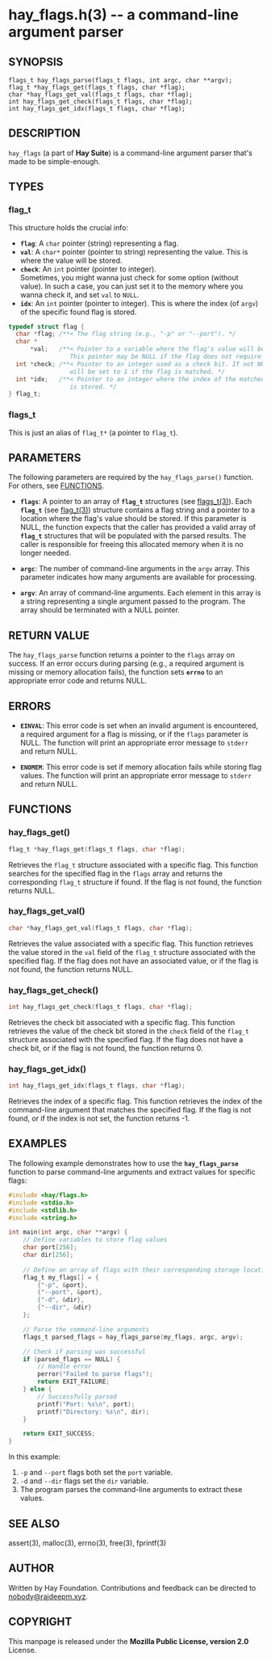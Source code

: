 hay_flags.h(3) -- a command-line argument parser
================================================

## SYNOPSIS
`flags_t hay_flags_parse(flags_t flags, int argc, char **argv);`  
`flag_t *hay_flags_get(flags_t flags, char *flag);`  
`char *hay_flags_get_val(flags_t flags, char *flag);`  
`int hay_flags_get_check(flags_t flags, char *flag);`  
`int hay_flags_get_idx(flags_t flags, char *flag);`  

## DESCRIPTION
`hay_flags` (a part of **Hay Suite**) is a command-line argument parser that's made to be simple-enough.

## TYPES
### flag_t
This structure holds the crucial info:
* **`flag`**:
  A `char` pointer (string) representing a flag.
* **`val`**:
  A `char*` pointer (pointer to string) representing the value. This is where the value will be stored.
* **`check`**:
  An `int` pointer (pointer to integer).  
  Sometimes, you might wanna just check for some option (without value). In such a case,
  you can just set it to the memory where you wanna check it, and set `val` to `NULL`.
* **`idx`**:
  An `int` pointer (pointer to integer). This is where the index (of `argv`) of the specific found flag is stored.  

```c
typedef struct flag {
  char *flag; /**< The flag string (e.g., "-p" or "--port"). */
  char *
      *val;   /**< Pointer to a variable where the flag's value will be stored.
                 This pointer may be NULL if the flag does not require a value. */
  int *check; /**< Pointer to an integer used as a check bit. If not NULL, it
                 will be set to 1 if the flag is matched. */
  int *idx;   /**< Pointer to an integer where the index of the matched argument
                 is stored. */
} flag_t;
```

### flags_t
This is just an alias of `flag_t*` (a pointer to `flag_t`).

## PARAMETERS
The following parameters are required by the `hay_flags_parse()` function. For others, see [FUNCTIONS](#FUNCTIONS).
* **`flags`**: 
  A pointer to an array of **`flag_t`** structures (see [flags_t(3)](#flags_t)). Each **`flag_t`** (see [flag_t(3)](#flag_t)) structure contains a flag string and a pointer to a location where the flag's value should be stored. If this parameter is NULL, the function expects that the caller has provided a valid array of **`flag_t`** structures that will be populated with the parsed results. The caller is responsible for freeing this allocated memory when it is no longer needed.

* **`argc`**:
  The number of command-line arguments in the `argv` array. This parameter indicates how many arguments are available for processing.

* **`argv`**:
  An array of command-line arguments. Each element in this array is a string representing a single argument passed to the program. The array should be terminated with a NULL pointer.

## RETURN VALUE
The `hay_flags_parse` function returns a pointer to the `flags` array on success. If an error occurs during parsing (e.g., a required argument is missing or memory allocation fails), the function sets **`errno`** to an appropriate error code and returns NULL.

## ERRORS
* **`EINVAL`**:
  This error code is set when an invalid argument is encountered, a required argument for a flag is missing, or if the `flags` parameter is NULL. The function will print an appropriate error message to `stderr` and return NULL.

* **`ENOMEM`**:
  This error code is set if memory allocation fails while storing flag values. The function will print an appropriate error message to `stderr` and return NULL.

## FUNCTIONS
### hay_flags_get()
```c
flag_t *hay_flags_get(flags_t flags, char *flag);
```
Retrieves the `flag_t` structure associated with a specific flag. This function searches for the specified flag in the `flags` array and returns the corresponding `flag_t` structure if found. If the flag is not found, the function returns NULL.

### hay_flags_get_val()
```c
char *hay_flags_get_val(flags_t flags, char *flag);
```
Retrieves the value associated with a specific flag. This function retrieves the value stored in the `val` field of the `flag_t` structure associated with the specified flag. If the flag does not have an associated value, or if the flag is not found, the function returns NULL.

### hay_flags_get_check()
```c
int hay_flags_get_check(flags_t flags, char *flag);
```
Retrieves the check bit associated with a specific flag. This function retrieves the value of the check bit stored in the `check` field of the `flag_t` structure associated with the specified flag. If the flag does not have a check bit, or if the flag is not found, the function returns 0.

### hay_flags_get_idx()
```c
int hay_flags_get_idx(flags_t flags, char *flag);
```
Retrieves the index of a specific flag. This function retrieves the index of the command-line argument that matches the specified flag. If the flag is not found, or if the index is not set, the function returns -1.

## EXAMPLES
The following example demonstrates how to use the **`hay_flags_parse`** function to parse command-line arguments and extract values for specific flags:

```c
#include <hay/flags.h>
#include <stdio.h>
#include <stdlib.h>
#include <string.h>

int main(int argc, char **argv) {
    // Define variables to store flag values
    char port[256];
    char dir[256];
    
    // Define an array of flags with their corresponding storage locations
    flag_t my_flags[] = {
        {"-p", &port},
        {"--port", &port},
        {"-d", &dir},
        {"--dir", &dir}
    };

    // Parse the command-line arguments
    flags_t parsed_flags = hay_flags_parse(my_flags, argc, argv);

    // Check if parsing was successful
    if (parsed_flags == NULL) {
        // Handle error
        perror("Failed to parse flags");
        return EXIT_FAILURE;
    } else {
        // Successfully parsed
        printf("Port: %s\n", port);
        printf("Directory: %s\n", dir);
    }

    return EXIT_SUCCESS;
}
```

In this example:
1. `-p` and `--port` flags both set the `port` variable.
2. `-d` and `--dir` flags set the `dir` variable.
3. The program parses the command-line arguments to extract these values.

## SEE ALSO
assert(3), malloc(3), errno(3), free(3), fprintf(3)

## AUTHOR
Written by Hay Foundation. Contributions and feedback can be directed to <nobody@rajdeepm.xyz>.

## COPYRIGHT
This manpage is released under the **Mozilla Public License, version 2.0** License.
